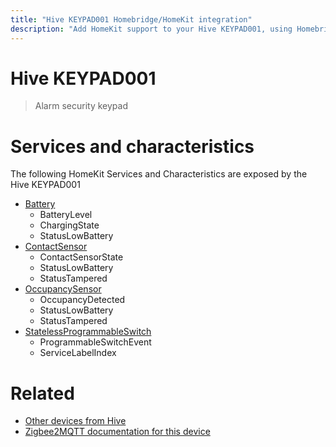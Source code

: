 ```yaml
---
title: "Hive KEYPAD001 Homebridge/HomeKit integration"
description: "Add HomeKit support to your Hive KEYPAD001, using Homebridge, Zigbee2MQTT and homebridge-z2m."
---
```

<!---
This file has been GENERATED using src/docgen/docgen.ts
DO NOT EDIT THIS FILE MANUALLY!
-->
# Hive KEYPAD001
> Alarm security keypad


# Services and characteristics
The following HomeKit Services and Characteristics are exposed by
the Hive KEYPAD001

* [Battery](../../battery.md)
  * BatteryLevel
  * ChargingState
  * StatusLowBattery
* [ContactSensor](../../sensors.md)
  * ContactSensorState
  * StatusLowBattery
  * StatusTampered
* [OccupancySensor](../../sensors.md)
  * OccupancyDetected
  * StatusLowBattery
  * StatusTampered
* [StatelessProgrammableSwitch](../../action.md)
  * ProgrammableSwitchEvent
  * ServiceLabelIndex


# Related
* [Other devices from Hive](../index.md#hive)
* [Zigbee2MQTT documentation for this device](https://www.zigbee2mqtt.io/devices/KEYPAD001.html)